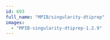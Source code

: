 ```yaml
---
id: 693
full_name: "MPIB/singularity-dtiprep"
images: 
  - "MPIB-singularity-dtiprep-1.2.9"
---
```

